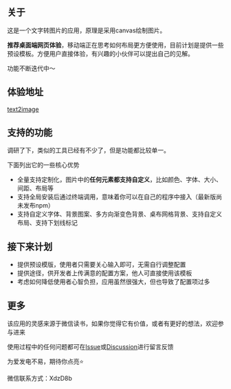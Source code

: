## 关于

这是一个文字转图片的应用，原理是采用canvas绘制图片。

**推荐桌面端网页体验**，移动端正在思考如何布局更方便使用，目前计划是提供一些预设模板。方便用户直接体验，有兴趣的小伙伴可以提出自己的见解。

功能不断迭代中～

## 体验地址

[text2image](https://www.anyphoto.space)

## 支持的功能

调研了下，类似的工具已经有不少了，但是功能都比较单一。

下面列出它的一些核心优势

- 全量支持定制化，图片中的**任何元素都支持自定义**，比如颜色、字体、大小、间距、布局等
- 支持全局安装后通过终端调用，意味着你可以在自己的程序中接入（最新版尚未发布npm）
- 支持自定义字体、背景图案、多方向渐变色背景、桌布网格背景、支持自定义布局、支持下划线标记

## 接下来计划

- 提供预设模版，使用者只需要关心输入即可，无需自行调整配置
- 提供途径，供开发者上传满意的配置方案，他人可直接使用该模板
- 考虑如何降低使用者心智负担，应用虽然很强大，但也导致了配置项过多

## 更多

该应用的灵感来源于微信读书，如果你觉得它有价值，或者有更好的想法，欢迎参与进来

使用过程中的任何问题都可在[Issue](https://github.com/weirui88888/text2image-gui/issues)或[Discussion](https://github.com/weirui88888/text2image-gui/discussions/1)进行留言反馈

为爱发电不易，期待你点亮⭐️

微信联系方式：XdzD8b

